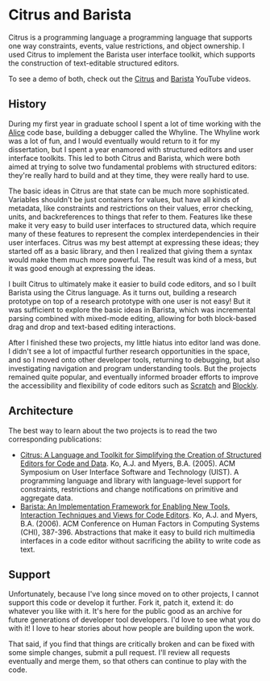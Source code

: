 # Citrus and Barista

Citrus is a programming language a programming language that supports one way constraints, events, value restrictions, and object ownership. I used Citrus to implement the Barista user interface toolkit, which supports the construction of text-editable structured editors.

To see a demo of both, check out the [Citrus](https://www.youtube.com/watch?v=YIlYJCwIXLs) and [Barista](https://www.youtube.com/watch?v=gAxjUh9d2YI) YouTube videos.

## History

During my first year in graduate school I spent a lot of time working with the [Alice](http://www.alice.org/) code base, building a debugger called the Whyline. The Whyline work was a lot of fun, and I would eventually would return to it for my dissertation, but I spent a year enamored with structured editors and user interface toolkits. This led to both Citrus and Barista, which were both aimed at trying to solve two fundamental problems with structured editors: they're really hard to build and at they time, they were really hard to use.

The basic ideas in Citrus are that state can be much more sophisticated. Variables shouldn't be just containers for values, but have all kinds of metadata, like constraints and restrictions on their values, error checking, units, and backreferences to things that refer to them. Features like these make it very easy to build user interfaces to structured data, which require many of these features to represent the complex interdependencies in their user interfaces. Citrus was my best attempt at expressing these ideas; they started off as a basic library, and then I realized that giving them a syntax would make them much more powerful. The result was kind of a mess, but it was good enough at expressing the ideas.

I built Citrus to ultimately make it easier to build code editors, and so I built Barista using the Citrus language. As it turns out, building a research prototype on top of a research prototype with one user is not easy! But it was sufficient to explore the basic ideas in Barista, which was incremental parsing combined with mixed-mode editing, allowing for both block-based drag and drop and text-based editing interactions.

After I finished these two projects, my little hiatus into editor land was done. I didn't see a lot of impactful further research opportunities in the space, and so I moved onto other developer tools, returning to debugging, but also investigating navigation and program understanding tools. But the projects remained quite popular, and eventually informed broader efforts to improve the accessibility and flexibility of code editors such as [Scratch](http://scratch.mit.edu) and [Blockly](https://github.com/google/blockly). 
## Architecture

The best way to learn about the two projects is to read the two corresponding publications:

* [Citrus: A Language and Toolkit for Simplifying the Creation of Structured Editors for Code and Data](http://faculty.washington.edu/ajko/publications?id=citrus). Ko, A.J. and Myers, B.A. (2005). ACM Symposium on User Interface Software and Technology (UIST). A programming language and library with language-level support for constraints, restrictions and change notifications on primitive and aggregate data.
* [Barista: An Implementation Framework for Enabling New Tools, Interaction Techniques and Views for Code Editors](http://faculty.washington.edu/ajko/publications?id=barista). Ko, A.J. and Myers, B.A. (2006). ACM Conference on Human Factors in Computing Systems (CHI), 387-396. Abstractions that make it easy to build rich multimedia interfaces in a code editor without sacrificing the ability to write code as text.

## Support

Unfortunately, because I've long since moved on to other projects, I cannot support this code or develop it further. Fork it, patch it, extend it: do whatever you like with it. It's here for the public good as an archive for future generations of developer tool developers. I'd love to see what you do with it! I love to hear stories about how people are building upon the work.

That said, if you find that things are critically broken and can be fixed with some simple changes, submit a pull request. I'll review all requests eventually and merge them, so that others can continue to play with the code.
